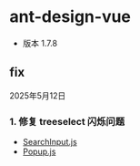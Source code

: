 # ant-design-vue

- 版本 1.7.8

## fix

2025年5月12日

### 1. 修复 treeselect 闪烁问题

- [SearchInput.js](ant-deisgn-vue\vc-tree-select\src\SearchInput.js)
- [Popup.js](ant-deisgn-vue\vc-trigger\Popup.js)